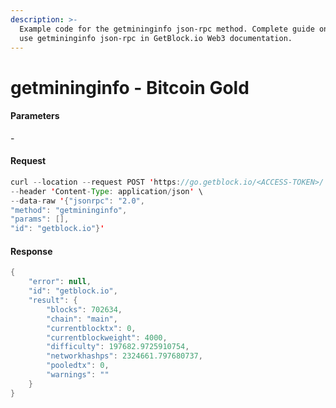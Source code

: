 ```yaml
---
description: >-
  Example code for the getmininginfo json-rpc method. Сomplete guide on how to
  use getmininginfo json-rpc in GetBlock.io Web3 documentation.
---
```


# getmininginfo - Bitcoin Gold

#### Parameters

\-

#### Request

```java
curl --location --request POST 'https://go.getblock.io/<ACCESS-TOKEN>/' \
--header 'Content-Type: application/json' \
--data-raw '{"jsonrpc": "2.0",
"method": "getmininginfo",
"params": [],
"id": "getblock.io"}'
```

#### Response

```java
{
    "error": null,
    "id": "getblock.io",
    "result": {
        "blocks": 702634,
        "chain": "main",
        "currentblocktx": 0,
        "currentblockweight": 4000,
        "difficulty": 197682.9725910754,
        "networkhashps": 2324661.797680737,
        "pooledtx": 0,
        "warnings": ""
    }
}
```
